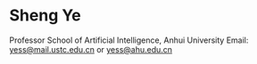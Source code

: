 # Sheng Ye
Professor
School of Artificial Intelligence, Anhui University
Email: yess@mail.ustc.edu.cn or yess@ahu.edu.cn

